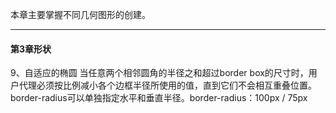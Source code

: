 本章主要掌握不同几何图形的创建。
- - -

#### 第3章形状
9、自适应的椭圆
当任意两个相邻圆角的半径之和超过border box的尺寸时，用户代理必须按比例减小各个边框半径所使用的值，直到它们不会相互重叠位置。
border-radius可以单独指定水平和垂直半径。border-radius：100px / 75px

